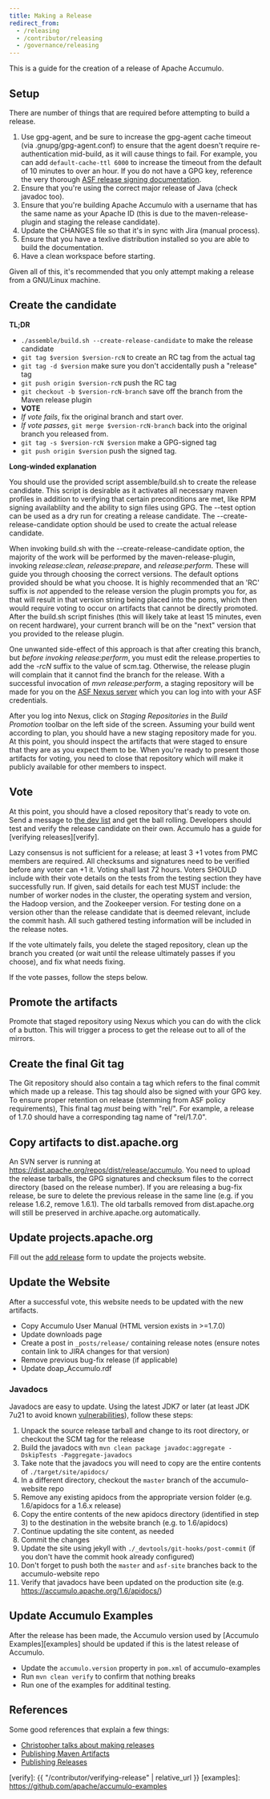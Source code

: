 ```yaml
---
title: Making a Release
redirect_from: 
  - /releasing
  - /contributor/releasing
  - /governance/releasing
---
```


This is a guide for the creation of a release of Apache Accumulo. 

## Setup

There are number of things that are required before attempting to build a release.

1. Use gpg-agent, and be sure to increase the gpg-agent cache timeout (via .gnupg/gpg-agent.conf) to ensure that the agent doesn't require re-authentication mid-build, as it will cause things to fail. For example, you can add `default-cache-ttl 6000` to increase the timeout from the default of 10 minutes to over an hour. If you do not have a GPG key, reference the very thorough [ASF release signing documentation][1].
2. Ensure that you're using the correct major release of Java (check javadoc too).
3. Ensure that you're building Apache Accumulo with a username that has the same name as your Apache ID (this is due to
   the maven-release-plugin and staging the release candidate).
4. Update the CHANGES file so that it's in sync with Jira (manual process).
5. Ensure that you have a texlive distribution installed so you are able to build the documentation.
6. Have a clean workspace before starting.

Given all of this, it's recommended that you only attempt making a release from a GNU/Linux machine.

## Create the candidate

**TL;DR**

* `./assemble/build.sh --create-release-candidate` to make the release candidate
* `git tag $version $version-rcN` to create an RC tag from the actual tag
* `git tag -d $version` make sure you don't accidentally push a "release" tag
* `git push origin $version-rcN` push the RC tag
* `git checkout -b $version-rcN-branch` save off the branch from the Maven release plugin
* **VOTE**
* *If vote fails*, fix the original branch and start over.
* *If vote passes*, `git merge $version-rcN-branch` back into the original branch you released from.
* `git tag -s $version-rcN $version` make a GPG-signed tag
* `git push origin $version` push the signed tag.

**Long-winded explanation**

You should use the provided script assemble/build.sh to create the release candidate. This script is
desirable as it activates all necessary maven profiles in addition to verifying that certain preconditions
are met, like RPM signing availablilty and the ability to sign files using GPG. The --test option can 
be used as a dry run for creating a release candidate. The --create-release-candidate option should be 
used to create the actual release candidate.

When invoking build.sh with the --create-release-candidate option, the majority of the work will be performed
by the maven-release-plugin, invoking *release:clean*, *release:prepare*, and *release:perform*. These will
guide you through choosing the correct versions. The default options provided should be what you choose.
It is highly recommended that an 'RC' suffix is *not* appended to the release version the plugin prompts
you for, as that will result in that version string being placed into the poms, which then would require 
voting to occur on artifacts that cannot be directly promoted. After the build.sh script finishes (this will 
likely take at least 15 minutes, even on recent hardware), your current branch will be on the "next" version 
that you provided to the release plugin.

One unwanted side-effect of this approach is that after creating this branch, but *before invoking release:perform*,
you must edit the release.properties to add the _-rcN_ suffix to the value of scm.tag. Otherwise, the release
plugin will complain that it cannot find the branch for the release. With a successful invocation of *mvn release:perform*,
a staging repository will be made for you on the [ASF Nexus server][2] which you can log into with your ASF 
credentials.

After you log into Nexus, click on _Staging Repositories_ in the _Build Promotion_ toolbar on the left side of
the screen. Assuming your build went according to plan, you should have a new staging repository made for
you. At this point, you should inspect the artifacts that were staged to ensure that they are as you expect
them to be. When you're ready to present those artifacts for voting, you need to close that repository which
will make it publicly available for other members to inspect.

## Vote

At this point, you should have a closed repository that's ready to vote on. Send a message to [the dev
list](mailto:dev@accumulo.apache.org) and get the ball rolling. Developers should test and verify the
release candidate on their own. Accumulo has a guide for [verifying releases][verify].

Lazy consensus is not sufficient for a release; at least 3 +1 votes from PMC members are required. All
checksums and signatures need to be verified before any voter can +1 it. Voting shall last 72 hours. Voters
SHOULD include with their vote details on the tests from the testing section they have successfully run.
If given, said details for each test MUST include: the number of worker nodes in the cluster, the operating system
and version, the Hadoop version, and the Zookeeper version.  For testing done on a version other than the release
candidate that is deemed relevant, include the commit hash. All such gathered testing information will be included
in the release notes. 

If the vote ultimately fails, you delete the staged repository, clean up the branch you created (or wait
until the release ultimately passes if you choose), and fix what needs fixing.

If the vote passes, follow the steps below.

## Promote the artifacts 

Promote that staged repository using Nexus which you can do with the click of a button. This will trigger
a process to get the release out to all of the mirrors.

## Create the final Git tag

The Git repository should also contain a tag which refers to the final commit which made up a release. This tag
should also be signed with your GPG key. To ensure proper retention on release (stemming from ASF policy
requirements), This final tag *must* being with "rel/". For example, a release of 1.7.0 should have a corresponding
tag name of "rel/1.7.0".

## Copy artifacts to dist.apache.org

An SVN server is running at https://dist.apache.org/repos/dist/release/accumulo. You need to upload the release
tarballs, the GPG signatures and checksum files to the correct directory (based on the release number). If you
are releasing a bug-fix release, be sure to delete the previous release in the same line (e.g. if you release
1.6.2, remove 1.6.1). The old tarballs removed from dist.apache.org will still be preserved in archive.apache.org
automatically.

## Update projects.apache.org

Fill out the [add release][addrelease] form to update the projects website.

## Update the Website

After a successful vote, this website needs to be updated with the new artifacts.

  * Copy Accumulo User Manual (HTML version exists in >=1.7.0)
  * Update downloads page
  * Create a post in `_posts/release/` containing release notes (ensure notes contain link to JIRA changes for that version)
  * Remove previous bug-fix release (if applicable)
  * Update doap_Accumulo.rdf

### Javadocs

Javadocs are easy to update. Using the latest JDK7 or later (at least JDK 7u21
to avoid known [vulnerabilities][7]), follow these steps:

1. Unpack the source release tarball and change to its root directory, or checkout the SCM tag for the release
2. Build the javadocs with `mvn clean package javadoc:aggregate -DskipTests -Paggregate-javadocs`
3. Take note that the javadocs you will need to copy are the entire contents of `./target/site/apidocs/`
4. In a different directory, checkout the `master` branch of the accumulo-website repo
5. Remove any existing apidocs from the appropriate version folder (e.g. 1.6/apidocs for a 1.6.x release)
6. Copy the entire contents of the new apidocs directory (identified in step 3) to the destination in the website branch (e.g. to 1.6/apidocs)
7. Continue updating the site content, as needed
8. Commit the changes
9. Update the site using jekyll with `./_devtools/git-hooks/post-commit` (if you don't have the commit hook already configured)
10. Don't forget to push both the `master` and `asf-site` branches back to the accumulo-website repo
11. Verify that javadocs have been updated on the production site (e.g. https://accumulo.apache.org/1.6/apidocs/)

## Update Accumulo Examples

After the release has been made, the Accumulo version used by [Accumulo Examples][examples] should be updated
if this is the latest release of Accumulo.

 * Update the `accumulo.version` property in `pom.xml` of accumulo-examples
 * Run `mvn clean verify` to confirm that nothing breaks
 * Run one of the examples for additinal testing.

## References

Some good references that explain a few things:

- [Christopher talks about making releases][3]
- [Publishing Maven Artifacts][4]
- [Publishing Releases][5]

[1]: https://www.apache.org/dev/release-signing
[2]: https://repository.apache.org
[3]: https://mail-archives.apache.org/mod_mbox/accumulo-dev/201305.mbox/raw/%3CCAL5zq9bH8y0FyjXmmfXhWPj8axosn9dZ7%2Bu-R1DK4Y-WM1YoWg%40mail.gmail.com%3E
[4]: https://www.apache.org/dev/publishing-maven-artifacts
[5]: https://www.apache.org/dev/release-publishing
[7]: https://www.kb.cert.org/vuls/id/225657
[8]: https://www.apache.org/dev/cmsref#extpaths
[addrelease]: https://reporter.apache.org/addrelease?accumulo
[verify]: {{ "/contributor/verifying-release" | relative_url }}
[examples]: https://github.com/apache/accumulo-examples
